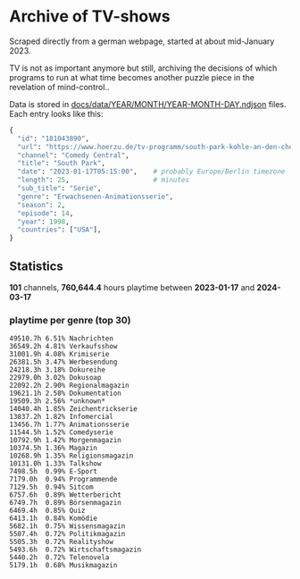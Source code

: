 # Archive of TV-shows

Scraped directly from a german webpage, started at about mid-January 2023.

TV is not as important anymore but still, archiving the decisions of which programs to run at what time
becomes another puzzle piece in the revelation of mind-control.. 

Data is stored in [docs/data/YEAR/MONTH/YEAR-MONTH-DAY.ndjson](docs/data/) files. 
Each entry looks like this:

```python
{
  "id": "181043890", 
  "url": "https://www.hoerzu.de/tv-programm/south-park-kohle-an-den-chefkoch/bid_181043890/", 
  "channel": "Comedy Central", 
  "title": "South Park", 
  "date": "2023-01-17T05:15:00",    # probably Europe/Berlin timezone 
  "length": 25,                     # minutes 
  "sub_title": "Serie", 
  "genre": "Erwachsenen-Animationsserie", 
  "season": 2, 
  "episode": 14, 
  "year": 1998, 
  "countries": ["USA"],
}
```

## Statistics

**101** channels, **760,644.4** hours playtime between **2023-01-17** and **2024-03-17**


### playtime per genre (top 30)

    49510.7h 6.51% Nachrichten
    36549.2h 4.81% Verkaufsshow
    31001.9h 4.08% Krimiserie
    26381.5h 3.47% Werbesendung
    24218.3h 3.18% Dokureihe
    22979.0h 3.02% Dokusoap
    22092.2h 2.90% Regionalmagazin
    19621.1h 2.58% Dokumentation
    19509.3h 2.56% *unknown*
    14040.4h 1.85% Zeichentrickserie
    13837.2h 1.82% Infomercial
    13456.7h 1.77% Animationsserie
    11544.5h 1.52% Comedyserie
    10792.9h 1.42% Morgenmagazin
    10374.5h 1.36% Magazin
    10268.9h 1.35% Religionsmagazin
    10131.0h 1.33% Talkshow
    7498.5h  0.99% E-Sport
    7179.0h  0.94% Programmende
    7129.5h  0.94% Sitcom
    6757.6h  0.89% Wetterbericht
    6749.7h  0.89% Börsenmagazin
    6469.4h  0.85% Quiz
    6413.1h  0.84% Komödie
    5682.1h  0.75% Wissensmagazin
    5507.4h  0.72% Politikmagazin
    5505.3h  0.72% Realityshow
    5493.6h  0.72% Wirtschaftsmagazin
    5440.2h  0.72% Telenovela
    5179.1h  0.68% Musikmagazin

